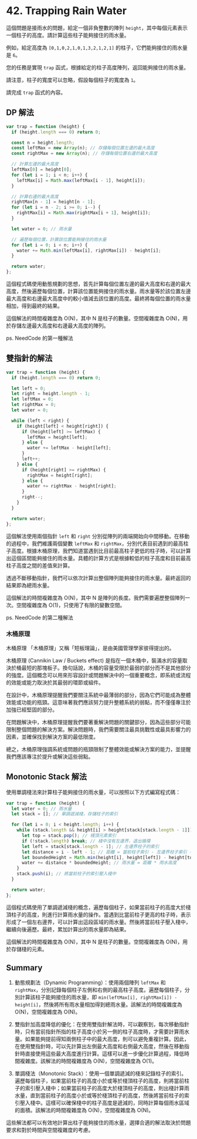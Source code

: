 # 42. Trapping Rain Water

這個問題是接雨水的問題，給定一個非負整數的陣列 `height`，其中每個元素表示一個柱子的高度。請計算這些柱子能夠接住的雨水量。

例如，給定高度為 `[0,1,0,2,1,0,1,3,2,1,2,1]` 的柱子，它們能夠接住的雨水量是 `6`。

您的任務是實現 `trap` 函式，根據給定的柱子高度陣列，返回能夠接住的雨水量。

請注意，柱子的寬度可以忽略，假設每個柱子的寬度為 `1`。

請完成 `trap` 函式的內容。

## DP 解法

```javascript
var trap = function (height) {
  if (height.length === 0) return 0;

  const n = height.length;
  const leftMax = new Array(n); // 存儲每個位置左邊的最大高度
  const rightMax = new Array(n); // 存儲每個位置右邊的最大高度

  // 計算左邊的最大高度
  leftMax[0] = height[0];
  for (let i = 1; i < n; i++) {
    leftMax[i] = Math.max(leftMax[i - 1], height[i]);
  }

  // 計算右邊的最大高度
  rightMax[n - 1] = height[n - 1];
  for (let i = n - 2; i >= 0; i--) {
    rightMax[i] = Math.max(rightMax[i + 1], height[i]);
  }

  let water = 0; // 雨水量

  // 遍歷每個位置，計算該位置能夠接住的雨水量
  for (let i = 0; i < n; i++) {
    water += Math.min(leftMax[i], rightMax[i]) - height[i];
  }

  return water;
};
```

這個程式碼使用動態規劃的思想，首先計算每個位置左邊的最大高度和右邊的最大高度，然後遍歷每個位置，計算該位置能夠接住的雨水量。雨水量等於該位置左邊最大高度和右邊最大高度中的較小值減去該位置的高度。最終將每個位置的雨水量相加，得到最終的結果。

這個解法的時間複雜度為 O(N)，其中 N 是柱子的數量。空間複雜度為 O(N)，用於存儲左邊最大高度和右邊最大高度的陣列。

ps. NeedCode 的第一種解法

## 雙指針的解法

```javascript
var trap = function (height) {
  if (height.length === 0) return 0;

  let left = 0;
  let right = height.length - 1;
  let leftMax = 0;
  let rightMax = 0;
  let water = 0;

  while (left < right) {
    if (height[left] < height[right]) {
      if (height[left] >= leftMax) {
        leftMax = height[left];
      } else {
        water += leftMax - height[left];
      }
      left++;
    } else {
      if (height[right] >= rightMax) {
        rightMax = height[right];
      } else {
        water += rightMax - height[right];
      }
      right--;
    }
  }

  return water;
};
```

這個解法使用兩個指針 `left` 和 `right` 分別從陣列的兩端開始向中間移動。在移動的過程中，我們維護兩個變數 `leftMax` 和 `rightMax`，分別代表目前遇到的最高柱子高度。根據木桶原理，我們知道當遇到比目前最高柱子更低的柱子時，可以計算出這個區間能夠接住的雨水量。具體的計算方式是根據較低的柱子高度和目前最高柱子高度之間的差值來計算。

透過不斷移動指針，我們可以依次計算出整個陣列能夠接住的雨水量。最終返回的結果即為總雨水量。

這個解法的時間複雜度為 O(N)，其中 N 是陣列的長度。我們需要遍歷整個陣列一次。空間複雜度為 O(1)，只使用了有限的變數空間。

ps. NeedCode 的第二種解法

### 木桶原理

木桶原理 「木桶原理」又稱「短板理論」，是由美國管理學家彼得提出的。

木桶原理 (Cannikin Law / Buckets effect) 是指在一個木桶中，裝滿水的容量取決於桶最短的那塊板子。換句話說，木桶的容量受限於最弱的部分而不是其他部分的強度。這個概念可以用來形容設計或問題解決中的一個重要概念，即系統或流程的效能或能力取決於其最弱的環節或組件。

在設計中，木桶原理提醒我們要關注系統中最薄弱的部分，因為它們可能成為整體效能或功能的瓶頸。這意味著我們應該努力提升整體系統的弱點，而不僅僅專注於加強已經堅固的部分。

在問題解決中，木桶原理提醒我們要著重解決問題的關鍵部分，因為這些部分可能限制整個問題的解決方案。解決問題時，我們需要關注最具挑戰性或最具影響力的因素，並確保找到解決方案的最低限度。

總之，木桶原理強調系統或問題的瓶頸限制了整體效能或解決方案的能力，並提醒我們應該專注於提升或解決這些弱點。

## Monotonic Stack 解法

使用單調棧法來計算柱子能夠接住的雨水量，可以按照以下方式編寫程式碼：

```javascript
var trap = function (height) {
  let water = 0; // 雨水量
  let stack = []; // 單調遞減棧，存儲柱子的索引

  for (let i = 0; i < height.length; i++) {
    while (stack.length && height[i] > height[stack[stack.length - 1]]) {
      let top = stack.pop(); // 棧頂元素索引
      if (!stack.length) break; // 棧中沒有左邊界，退出循環
      let left = stack[stack.length - 1]; // 左邊界柱子的索引
      let distance = i - left - 1; // 距離 = 當前柱子索引 - 左邊界柱子索引 - 1
      let boundedHeight = Math.min(height[i], height[left]) - height[top]; // 雨水高度 = 左邊界柱子高度和當前柱子高度的最小值 - 棧頂柱子高度
      water += distance * boundedHeight; // 雨水量 = 距離 * 雨水高度
    }
    stack.push(i); // 將當前柱子的索引壓入棧中
  }

  return water;
};
```

這個程式碼使用了單調遞減棧的概念，遍歷每個柱子，如果當前柱子的高度大於棧頂柱子的高度，則進行計算雨水量的操作。當遇到比當前柱子更高的柱子時，表示形成了一個左右邊界，可以計算出這段區域的雨水量。然後將當前柱子壓入棧中，繼續向後遍歷。最終，累加計算出的雨水量即為結果。

這個解法的時間複雜度為 O(N)，其中 N 是柱子的數量。空間複雜度為 O(N)，用於存儲棧的元素。

## Summary

1. 動態規劃法（Dynamic Programming）：使用兩個陣列 `leftMax` 和 `rightMax`，分別記錄每個柱子左側和右側的最高柱子高度。遍歷每個柱子，分別計算該柱子能夠接住的雨水量，即 `min(leftMax[i], rightMax[i]) - height[i]`，然後將所有雨水量相加得到總雨水量。該解法的時間複雜度為 O(N)，空間複雜度為 O(N)。

2. 雙指針加高度降低的優化：在使用雙指針解法時，可以觀察到，每次移動指針時，只有當前指針所指的柱子高度小於另一側的柱子高度時，才需要計算雨水量。如果能夠提前得知兩側柱子中的最大高度，則可以避免重複計算。因此，在使用雙指針時，可以先計算出左側最大高度和右側最大高度，然後在移動指針時直接使用這些最大高度進行計算。這樣可以進一步優化計算過程，降低時間複雜度。該解法的時間複雜度為 O(N)，空間複雜度為 O(1)。

3. 單調棧法（Monotonic Stack）：使用一個單調遞減的棧來記錄柱子的索引。遍歷每個柱子，如果當前柱子的高度小於或等於棧頂柱子的高度，則將當前柱子的索引壓入棧中；如果當前柱子的高度大於棧頂柱子的高度，則出棧計算雨水量，直到當前柱子的高度小於或等於棧頂柱子的高度，然後將當前柱子的索引壓入棧中。這樣可以確保棧中的柱子高度是遞減的，同時計算每個雨水區域的面積。該解法的時間複雜度為 O(N)，空間複雜度為 O(N)。

這些解法都可以有效地計算出柱子能夠接住的雨水量，選擇合適的解法取決於問題要求和對於時間與空間複雜度的考慮。
